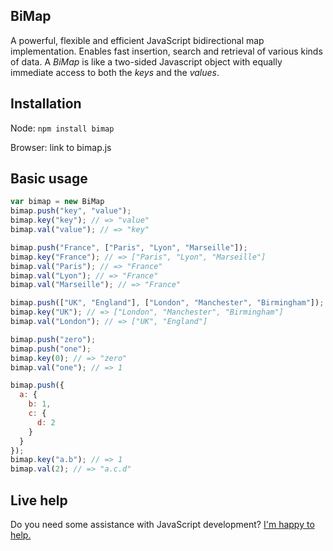 BiMap
----------

A powerful, flexible and efficient JavaScript bidirectional map implementation. Enables fast insertion, search and retrieval of various kinds of data. A *BiMap* is like a two-sided Javascript object with equally immediate access to both the *keys* and the *values*.

Installation
-------------
Node: `npm install bimap`

Browser: link to bimap.js


Basic usage
-------------
```javascript
var bimap = new BiMap
bimap.push("key", "value");
bimap.key("key"); // => "value"
bimap.val("value"); // => "key"

bimap.push("France", ["Paris", "Lyon", "Marseille"]);
bimap.key("France"); // => ["Paris", "Lyon", "Marseille"]
bimap.val("Paris"); // => "France"
bimap.val("Lyon"); // => "France"
bimap.val("Marseille"); // => "France"

bimap.push(["UK", "England"], ["London", "Manchester", "Birmingham"]);
bimap.key("UK"); // => ["London", "Manchester", "Birmingham"]
bimap.val("London"); // => ["UK", "England"]

bimap.push("zero");
bimap.push("one");
bimap.key(0); // => "zero"
bimap.val("one"); // => 1

bimap.push({
  a: {
    b: 1,
    c: {
      d: 2
    }
  }
});
bimap.key("a.b"); // => 1
bimap.val(2); // => "a.c.d"
```


Live help
---------
Do you need some assistance with JavaScript development? [I'm happy to help.](https://hackhands.com/alethes)
